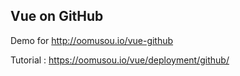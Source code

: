 ## Vue on GitHub

Demo for http://oomusou.io/vue-github

Tutorial : https://oomusou.io/vue/deployment/github/
